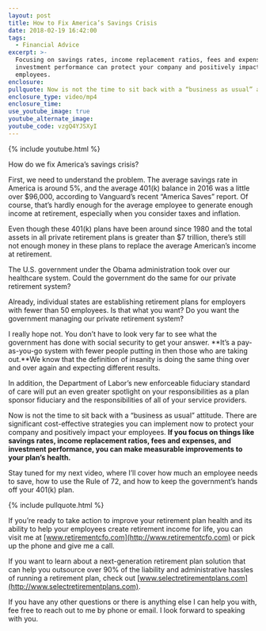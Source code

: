 ```yaml
---
layout: post
title: How to Fix America’s Savings Crisis
date: 2018-02-19 16:42:00
tags:
  - Financial Advice
excerpt: >-
  Focusing on savings rates, income replacement ratios, fees and expenses, and
  investment performance can protect your company and positively impact your
  employees.
enclosure:
pullquote: Now is not the time to sit back with a “business as usual” attitude.
enclosure_type: video/mp4
enclosure_time:
use_youtube_image: true
youtube_alternate_image:
youtube_code: vzgQ4YJSXyI
---
```


{% include youtube.html %}

How do we fix America’s savings crisis?

First, we need to understand the problem. The average savings rate in America is around 5%, and the average 401(k) balance in 2016 was a little over $96,000, according to Vanguard’s recent “America Saves” report. Of course, that’s hardly enough for the average employee to generate enough income at retirement, especially when you consider taxes and inflation.

Even though these 401(k) plans have been around since 1980 and the total assets in all private retirement plans is greater than $7 trillion, there’s still not enough money in these plans to replace the average American’s income at retirement.

The U.S. government under the Obama administration took over our healthcare system. Could the government do the same for our private retirement system?

Already, individual states are establishing retirement plans for employers with fewer than 50 employees. Is that what you want? Do you want the government managing our private retirement system?

I really hope not. You don’t have to look very far to see what the government has done with social security to get your answer. **It’s a pay-as-you-go system with fewer people putting in then those who are taking out.**We know that the definition of insanity is doing the same thing over and over again and expecting different results.

In addition, the Department of Labor’s new enforceable fiduciary standard of care will put an even greater spotlight on your responsibilities as a plan sponsor fiduciary and the responsibilities of all of your service providers.

Now is not the time to sit back with a “business as usual” attitude. There are significant cost-effective strategies you can implement now to protect your company and positively impact your employees. **If you focus on things like savings rates, income replacement ratios, fees and expenses, and investment performance, you can make measurable improvements to your plan’s health.**

Stay tuned for my next video, where I’ll cover how much an employee needs to save, how to use the Rule of 72, and how to keep the government’s hands off your 401(k) plan.

{% include pullquote.html %}

If you’re ready to take action to improve your retirement plan health and its ability to help your employees create retirement income for life, you can visit me at [www.retirementcfo.com](http://www.retirementcfo.com) or pick up the phone and give me a call.

If you want to learn about a next-generation retirement plan solution that can help you outsource over 90% of the liability and administrative hassles of running a retirement plan, check out [www.selectretirementplans.com](http://www.selectretirementplans.com).

If you have any other questions or there is anything else I can help you with, fee free to reach out to me by phone or email. I look forward to speaking with you.